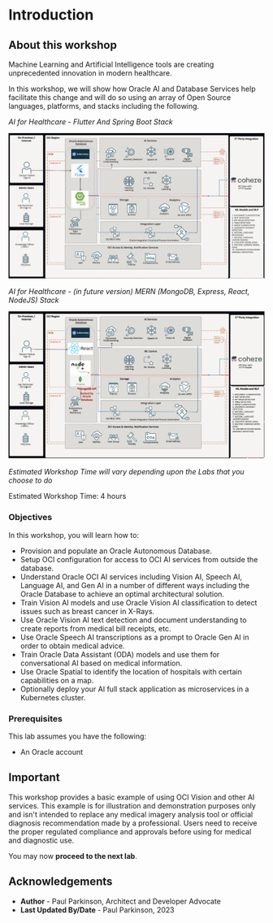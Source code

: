 # Introduction

## About this workshop

Machine Learning and Artificial Intelligence tools are creating unprecedented innovation in modern healthcare. 

In this workshop, we will show how Oracle AI and Database Services help facilitate this change and will do so using an array of Open Source languages, platforms, and stacks including the following.

*AI for Healthcare - Flutter And Spring Boot Stack*

![FlutterSpringBootArchitecture](images/oracle-healthai-flutterspringbootstack.png " ")


*AI for Healthcare - (in future version) MERN (MongoDB, Express, React, NodeJS) Stack*

![MERNArchitecture](images/oracle-healthai-mernstack.png " ")


*Estimated Workshop Time will vary depending upon the Labs that you choose to do*

Estimated Workshop Time: 4 hours

### Objectives

In this workshop, you will learn how to:
* Provision and populate an Oracle Autonomous Database.
* Setup OCI configuration for access to OCI AI services from outside the database.
* Understand Oracle OCI AI services including Vision AI, Speech AI, Language AI, and Gen AI in a number of different ways including the Oracle Database to achieve an optimal architectural solution.
* Train Vision AI models and use Oracle Vision AI classification to detect issues such as breast cancer in X-Rays.
* Use Oracle Vision AI text detection and document understanding to create reports from medical bill receipts, etc.
* Use Oracle Speech AI transcriptions as a prompt to Oracle Gen AI in order to obtain medical advice.
* Train Oracle Data Assistant (ODA) models and use them for conversational AI based on medical information.
* Use Oracle Spatial to identify the location of hospitals with certain capabilities on a map.
* Optionally deploy your AI full stack application as microservices in a Kubernetes cluster.

### Prerequisites 
 
This lab assumes you have the following:

* An Oracle account

## Important

This workshop provides a basic example of using OCI Vision and other AI services. This example is for illustration and demonstration purposes only and isn't intended to replace any medical imagery analysis tool or official diagnosis recommendation made by a professional. Users need to receive the proper regulated compliance and approvals before using for medical and diagnostic use.

You may now **proceed to the next lab**.
    
## Acknowledgements

* **Author** - Paul Parkinson, Architect and Developer Advocate
* **Last Updated By/Date** - Paul Parkinson, 2023